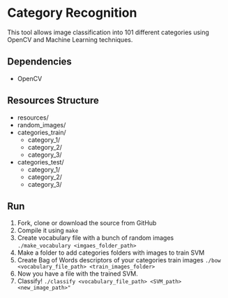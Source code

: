 Category Recognition
====================

This tool allows image classification into 101 different categories using OpenCV
and Machine Learning techniques.

Dependencies
------------
  - OpenCV

Resources Structure
-------------------
 - resources/
  - random_images/ 
  - categories_train/
    - category_1/
    - category_2/
    - category_3/
  - categories_test/
    - category_1/
    - category_2/
    - category_3/

Run
---

1. Fork, clone or download the source from GitHub
2. Compile it using `make`
3. Create vocabulary file with a bunch of random images `./make_vocabulary <imgaes_folder_path>`
4. Make a folder to add categories folders with images to train SVM
5. Create Bag of Words descriptors of your categories train images `./bow <vocabulary_file_path> <train_images_folder>`
6. Now you have a file with the trained SVM.
7. Classify! `./classify <vocabulary_file_path> <SVM_path> <new_image_path>"`
